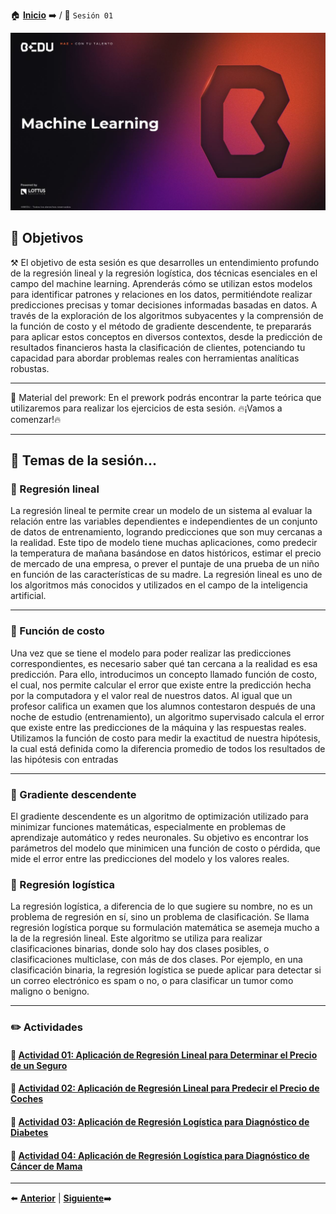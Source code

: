 🏠 [**Inicio**](../README.md) ➡️ / 📖 `Sesión 01`

<div align="center">
    <img src="../BEDU.JPG" alt="Sesion_01">
</div>

## 🎯 Objetivos

⚒️ El objetivo de esta sesión es que desarrolles un entendimiento profundo de la regresión lineal y la regresión logística, dos técnicas esenciales en el campo del machine learning. Aprenderás cómo se utilizan estos modelos para identificar patrones y relaciones en los datos, permitiéndote realizar predicciones precisas y tomar decisiones informadas basadas en datos. A través de la exploración de los algoritmos subyacentes y la comprensión de la función de costo y el método de gradiente descendente, te prepararás para aplicar estos conceptos en diversos contextos, desde la predicción de resultados financieros hasta la clasificación de clientes, potenciando tu capacidad para abordar problemas reales con herramientas analíticas robustas.


---

📘 Material del prework:
En el prework podrás encontrar la parte teórica que utilizaremos para realizar los ejercicios de esta sesión. 
🔥¡Vamos a comenzar!🔥

---

## 📂 Temas de la sesión...


### 📖 Regresión lineal 

La regresión lineal te permite crear un modelo de un sistema al evaluar la relación entre las variables dependientes e independientes de un conjunto de datos de entrenamiento, logrando predicciones que son muy cercanas a la realidad. Este tipo de modelo tiene muchas aplicaciones, como predecir la temperatura de mañana basándose en datos históricos, estimar el precio de mercado de una empresa, o prever el puntaje de una prueba de un niño en función de las características de su madre. La regresión lineal es uno de los algoritmos más conocidos y utilizados en el campo de la inteligencia artificial.

---

### 📖 Función de costo

Una vez que se tiene el modelo para poder realizar las predicciones correspondientes, es necesario saber qué tan cercana a la realidad es esa predicción. Para ello, introducimos un concepto llamado función de costo, el cual, nos permite calcular el error que existe entre la predicción hecha por la computadora y el valor real de nuestros datos. Al igual que un profesor califica un examen que los alumnos contestaron después de una noche de estudio (entrenamiento), un algoritmo supervisado calcula el error que existe entre las predicciones de la máquina y las respuestas reales. Utilizamos la función de costo para medir la exactitud de nuestra hipótesis, la cual está definida como la diferencia promedio de todos los resultados de las hipótesis con entradas 


---

### 📖 Gradiente descendente

El gradiente descendente es un algoritmo de optimización utilizado para minimizar funciones matemáticas, especialmente en problemas de aprendizaje automático y redes neuronales. Su objetivo es encontrar los parámetros del modelo que minimicen una función de costo o pérdida, que mide el error entre las predicciones del modelo y los valores reales.

### 📖 Regresión logística

La regresión logística, a diferencia de lo que sugiere su nombre, no es un problema de regresión en sí, sino un problema de clasificación. Se llama regresión logística porque su formulación matemática se asemeja mucho a la de la regresión lineal. Este algoritmo se utiliza para realizar clasificaciones binarias, donde solo hay dos clases posibles, o clasificaciones multiclase, con más de dos clases. Por ejemplo, en una clasificación binaria, la regresión logística se puede aplicar para detectar si un correo electrónico es spam o no, o para clasificar un tumor como maligno o benigno.


---

### ✏️ Actividades

#### 📕 **[Actividad 01: Aplicación de Regresión Lineal para Determinar el Precio de un Seguro](/Sesión-03/Actividad-01/README.md)**
#### 📕 **[Actividad 02: Aplicación de Regresión Lineal para Predecir el Precio de Coches](/Sesión-03/Actividad-02/README.md)**
#### 📕 **[Actividad 03: Aplicación de Regresión Logística para Diagnóstico de Diabetes](/Sesión-03/Actividad-03/README.md)**
#### 📕 **[Actividad 04: Aplicación de Regresión Logística para Diagnóstico de Cáncer de Mama](/Sesión-03/Actividad-04/README.md)**

---

⬅️ [**Anterior**](../Sesión-02/README.md) | [**Siguiente**](../Sesión-04/README.md)➡️
